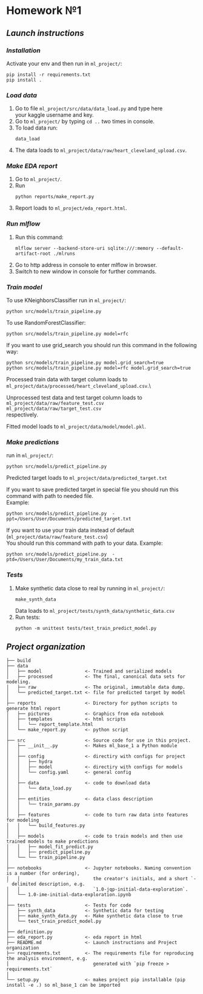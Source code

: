 **Homework №1**
==============================

## *Launch instructions*


### ***Installation***
Activate your env and then run in `ml_project/`:
~~~
pip install -r requirements.txt
pip install .
~~~
 


### ***Load data***
1. Go to file `ml_project/src/data/data_load.py` and type here\
   your kaggle username and key.
2. Go to `ml_project/` by typing `cd ..` two times in console.
3. To load data run:
    ~~~
    data_load
    ~~~
4. The data loads to `ml_project/data/raw/heart_cleveland_upload.csv`.

### ***Make EDA report***
1. Go to `ml_project/`.
2. Run
   ~~~
   python reports/make_report.py
   ~~~
3. Report loads to `ml_project/eda_report.html`.


### ***Run mlflow***
1. Run this command:
   ~~~
   mlflow server --backend-store-uri sqlite:///:memory --default-artifact-root ./mlruns
   ~~~
2. Go to http address in console to enter mlflow in browser.
3. Switch to new window in console for further commands.

### ***Train model***
To use KNeighborsClassifier run in `ml_project/`:
~~~
python src/models/train_pipeline.py
~~~
To use RandomForestClassifier:
~~~
python src/models/train_pipeline.py model=rfc
~~~
If you want to use grid_search you should run this command in the following way:
~~~
python src/models/train_pipeline.py model.grid_search=true
python src/models/train_pipeline.py model=rfc model.grid_search=true
~~~


Processed train data with target column loads to `ml_project/data/processed/heart_cleveland_upload.csv`.\

Unprocessed test data and test target column loads to `ml_project/data/raw/feature_test.csv`\
`ml_project/data/raw/target_test.csv`\
respectively.

Fitted model loads to `ml_project/data/model/model.pkl`.


### ***Make predictions***
run in `ml_project/`:
~~~
python src/models/predict_pipeline.py
~~~
Predicted target loads to `ml_project/data/predicted_target.txt`

If you want to save predicted target in special file you should run this command with path to needed file.\
Example:
~~~
python src/models/predict_pipeline.py  -ppt=/Users/User/Documents/predicted_target.txt
~~~

If you want to use your train data instead of default (`ml_project/data/raw/feature_test.csv`)\
You should run this command with path to your data.
Example:
~~~
python src/models/predict_pipeline.py  -ptd=/Users/User/Documents/my_train_data.txt
~~~

### ***Tests***
1. Make synthetic data close to real by running in `ml_project/`:
   ~~~
   make_synth_data
   ~~~
   Data loads to `ml_project/tests/synth_data/synthetic_data.csv`
2. Run tests:
   ~~~
   python -m unittest tests/test_train_predict_model.py
   ~~~


## *Project organization*
    ├── build
    ├── data
    │   ├── model                <- Trained and serialized models
    │   ├── processed            <- The final, canonical data sets for modeling.
    │   ├── raw                  <- The original, immutable data dump.
    │   └── predicted_target.txt <- file for predicted target by model
    │
    ├── reports                  <- Directory for python scripts to generate html report
    │   ├── pictures             <- Graphics from eda notebook
    │   ├── templates            <- html scripts
    │   │   └── report_template.html
    │   └── make_report.py       <- python script
    │
    ├── src                      <- Source code for use in this project.
    │   ├── __init__.py          <- Makes ml_base_1 a Python module
    │   │
    │   ├── config               <- directiry with configs for project
    │   │   ├── hydra
    │   │   ├── model            <- directiry with configs for models
    │   │   └── config.yaml      <- general config
    │   │
    │   ├── data                 <- code to download data
    │   │   └── data_load.py
    │   │
    │   ├── entities             <- data class description
    │   │   └── train_params.py
    │   │
    │   ├── features             <- code to turn raw data into features for modeling
    │   │   └── build_features.py
    │   │
    │   ├── models               <- code to train models and then use trained models to make predictions
    │   │   ├── model_fit_predict.py
    │   │   ├── predict_pipeline.py
    │   └── └── train_pipeline.py
    │
    ├── notebooks                <- Jupyter notebooks. Naming convention is a number (for ordering),
    │   │                           the creator's initials, and a short `-` delimited description, e.g.
    │   │                           `1.0-jqp-initial-data-exploration`.
    │   └── 1.0-ime-initial-data-exploration.ipynb 
    │
    ├── tests                    <- Tests for code
    │   ├── synth_data           <- Synthetic data for testing
    │   ├── make_synth_data.py   <- Make synthetic data close to true
    │   └── test_train_predict_model.py
    │
    ├── definition.py
    ├── eda_report.py            <- eda report in html
    ├── README.md                <- Launch instructions and Project organization
    ├── requirements.txt         <- The requirements file for reproducing the analysis environment, e.g.
    │                               generated with `pip freeze > requirements.txt`
    │
    └── setup.py                 <- makes project pip installable (pip install -e .) so ml_base_1 can be imported